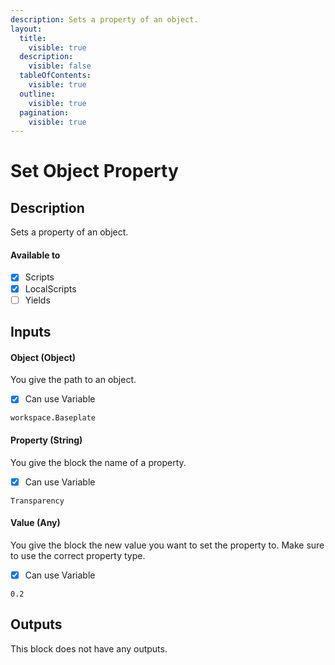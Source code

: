 ```yaml
---
description: Sets a property of an object.
layout:
  title:
    visible: true
  description:
    visible: false
  tableOfContents:
    visible: true
  outline:
    visible: true
  pagination:
    visible: true
---
```


# Set Object Property

## Description

Sets a property of an object.

#### Available to

* [x] Scripts
* [x] LocalScripts
* [ ] Yields

## Inputs

#### Object (Object)

You give the path to an object.

* [x] Can use Variable

```
workspace.Baseplate
```

#### Property (String)

You give the block the name of a property.

* [x] Can use Variable

```
Transparency
```

#### Value (Any)

You give the block the new value you want to set the property to. Make sure to use the correct property type.

* [x] Can use Variable

```
0.2
```

## Outputs

This block does not have any outputs.
